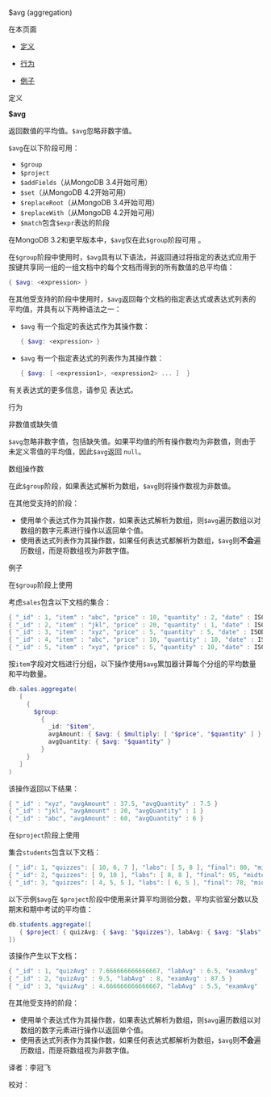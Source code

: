 [ ]()$avg (aggregation)
[]()

在本页面

*   [定义](definition)

*   [行为](behavior)

*   [例子](examples)

 <span id="definition">定义</span>

**$avg**

返回数值的平均值。`$avg`忽略非数字值。

`$avg`在以下阶段可用：

- `$group`
- `$project`
- `$addFields`（从MongoDB 3.4开始可用）
- `$set`（从MongoDB 4.2开始可用）
- `$replaceRoot`（从MongoDB 3.4开始可用）
- `$replaceWith`（从MongoDB 4.2开始可用）
- `$match`包含`$expr`表达的阶段

在MongoDB 3.2和更早版本中，`$avg`仅在此`$group`阶段可用 。

在`$group`阶段中使用时，`$avg`具有以下语法，并返回通过将指定的表达式应用于按键共享同一组的一组文档中的每个文档而得到的所有数值的总平均值：

```powershell
{ $avg: <expression> }
```

在其他受支持的阶段中使用时，`$avg`返回每个文档的指定表达式或表达式列表的平均值，并具有以下两种语法之一：

- `$avg` 有一个指定的表达式作为其操作数：

  ```powershell
  { $avg: <expression> }
  ```

- `$avg` 有一个指定表达式的列表作为其操作数：

  ```powershell
  { $avg: [ <expression1>, <expression2> ... ]  }
  ```

有关表达式的更多信息，请参见 表达式。

 <span id="behavior">行为</span>

 非数值或缺失值

`$avg`忽略非数字值，包括缺失值。如果平均值的所有操作数均为非数值，则由于未定义零值的平均值，因此`$avg`返回 `null`。

 数组操作数

在此`$group`阶段，如果表达式解析为数组，`$avg`则将操作数视为非数值。

在其他受支持的阶段：

- 使用单个表达式作为其操作数，如果表达式解析为数组，则`$avg`遍历数组以对数组的数字元素进行操作以返回单个值。
- 使用表达式列表作为其操作数，如果任何表达式都解析为数组，`$avg`则**不会**遍历数组，而是将数组视为非数字值。

 <span id="examples">例子</span>

 在`$group`阶段上使用

考虑`sales`包含以下文档的集合：

```powershell
{ "_id" : 1, "item" : "abc", "price" : 10, "quantity" : 2, "date" : ISODate("2014-01-01T08:00:00Z") }
{ "_id" : 2, "item" : "jkl", "price" : 20, "quantity" : 1, "date" : ISODate("2014-02-03T09:00:00Z") }
{ "_id" : 3, "item" : "xyz", "price" : 5, "quantity" : 5, "date" : ISODate("2014-02-03T09:05:00Z") }
{ "_id" : 4, "item" : "abc", "price" : 10, "quantity" : 10, "date" : ISODate("2014-02-15T08:00:00Z") }
{ "_id" : 5, "item" : "xyz", "price" : 5, "quantity" : 10, "date" : ISODate("2014-02-15T09:12:00Z") }
```

按`item`字段对文档进行分组，以下操作使用`$avg`累加器计算每个分组的平均数量和平均数量。

```powershell
db.sales.aggregate(
   [
     {
       $group:
         {
           _id: "$item",
           avgAmount: { $avg: { $multiply: [ "$price", "$quantity" ] } },
           avgQuantity: { $avg: "$quantity" }
         }
     }
   ]
)
```

该操作返回以下结果：

```powershell
{ "_id" : "xyz", "avgAmount" : 37.5, "avgQuantity" : 7.5 }
{ "_id" : "jkl", "avgAmount" : 20, "avgQuantity" : 1 }
{ "_id" : "abc", "avgAmount" : 60, "avgQuantity" : 6 }
```

 在`$project`阶段上使用

集合`students`包含以下文档：

```powershell
{ "_id": 1, "quizzes": [ 10, 6, 7 ], "labs": [ 5, 8 ], "final": 80, "midterm": 75 }
{ "_id": 2, "quizzes": [ 9, 10 ], "labs": [ 8, 8 ], "final": 95, "midterm": 80 }
{ "_id": 3, "quizzes": [ 4, 5, 5 ], "labs": [ 6, 5 ], "final": 78, "midterm": 70 }
```

以下示例`$avg`在 `$project`阶段中使用来计算平均测验分数，平均实验室分数以及期末和期中考试的平均值：

```powershell
db.students.aggregate([
   { $project: { quizAvg: { $avg: "$quizzes"}, labAvg: { $avg: "$labs" }, examAvg: { $avg: [ "$final", "$midterm" ] } } }
])
```

该操作产生以下文档：

```powershell
{ "_id" : 1, "quizAvg" : 7.666666666666667, "labAvg" : 6.5, "examAvg" : 77.5 }
{ "_id" : 2, "quizAvg" : 9.5, "labAvg" : 8, "examAvg" : 87.5 }
{ "_id" : 3, "quizAvg" : 4.666666666666667, "labAvg" : 5.5, "examAvg" : 74 }
```

在其他受支持的阶段：

- 使用单个表达式作为其操作数，如果表达式解析为数组，则`$avg`遍历数组以对数组的数字元素进行操作以返回单个值。
- 使用表达式列表作为其操作数，如果任何表达式都解析为数组，`$avg`则**不会**遍历数组，而是将数组视为非数字值。



译者：李冠飞

校对：